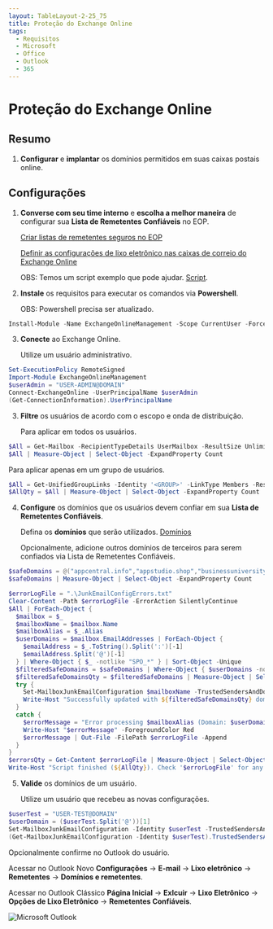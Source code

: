 ```yaml
---
layout: TableLayout-2-25_75
title: Proteção do Exchange Online
tags:
  - Requisitos
  - Microsoft
  - Office
  - Outlook
  - 365
---
```


# Proteção do Exchange Online

## Resumo

1. **Configurar** e **implantar** os domínios permitidos em suas caixas postais online.

## Configurações

1. **Converse com seu time interno** e **escolha a melhor maneira** de configurar sua **Lista de Remetentes Confiáveis** no EOP.

   [Criar listas de remetentes seguros no EOP](https://docs.microsoft.com/pt-br/microsoft-365/security/office-365-security/create-safe-sender-lists-in-office-365?view=o365-worldwide)

   [Definir as configurações de lixo eletrônico nas caixas de correio do Exchange Online](https://docs.microsoft.com/pt-br/microsoft-365/security/office-365-security/configure-junk-email-settings-on-exo-mailboxes?view=o365-worldwide)

   OBS: Temos um script exemplo que pode ajudar. [Script](https://cdn.phishx.io/test/safesenders.txt).

2. **Instale** os requisitos para executar os comandos via **Powershell**.

   OBS: Powershell precisa ser atualizado.

```powershell
Install-Module -Name ExchangeOnlineManagement -Scope CurrentUser -Force -AllowClobber -AcceptLicense
```

3. **Conecte** ao Exchange Online.

   Utilize um usuário administrativo.

```powershell
Set-ExecutionPolicy RemoteSigned
Import-Module ExchangeOnlineManagement
$userAdmin = "USER-ADMIN@DOMAIN"
Connect-ExchangeOnline -UserPrincipalName $userAdmin
(Get-ConnectionInformation).UserPrincipalName
```

3. **Filtre** os usuários de acordo com o escopo e onda de distribuição.

   Para aplicar em todos os usuários.

```powershell
$All = Get-Mailbox -RecipientTypeDetails UserMailbox -ResultSize Unlimited
$All | Measure-Object | Select-Object -ExpandProperty Count
```

Para aplicar apenas em um grupo de usuários.

```powershell
$All = Get-UnifiedGroupLinks -Identity '<GROUP>' -LinkType Members -ResultSize Unlimited
$AllQty = $All | Measure-Object | Select-Object -ExpandProperty Count
```

4. **Configure** os domínios que os usuários devem confiar em sua **Lista de Remetentes Confiáveis**.

   Defina os **domínios** que serão utilizados. [Domínios](../domains.html#separada-por-espacos)

   Opcionalmente, adicione outros domínios de terceiros para serem confiados via Lista de Remetentes Confiáveis.

```powershell
$safeDomains = @("appcentral.info","appstudio.shop","businessuniversity.tech","cloudacademy.live","cloudconnect.cfd","dealsnews.club","deviceguard.pro","digitaleducation.digital","festivalnews.online","infoportal.live","linkdata.live","mailvault.site","marketonline.one","microlearning.academy","peoplex.io","phishing.com.br","phishx.com","phishx.com.br","phishx.io","privacynow.click","proopportunity.one","securedevice.site","securetech.lat","securityapp.cloud","smartdevice.live","technews.rest","trainingportal.me","varejoonline.club","webportal.one")
$safeDomains | Measure-Object | Select-Object -ExpandProperty Count

$errorLogFile = ".\JunkEmailConfigErrors.txt"
Clear-Content -Path $errorLogFile -ErrorAction SilentlyContinue
$All | ForEach-Object {
  $mailbox = $_
  $mailboxName = $mailbox.Name
  $mailboxAlias = $_.Alias
  $userDomains = $mailbox.EmailAddresses | ForEach-Object {
    $emailAddress = $_.ToString().Split(':')[-1]
    $emailAddress.Split('@')[-1]
  } | Where-Object { $_ -notlike "SPO_*" } | Sort-Object -Unique
  $filteredSafeDomains = $safeDomains | Where-Object { $userDomains -notcontains $_ }
  $filteredSafeDomainsQty = $filteredSafeDomains | Measure-Object | Select-Object -ExpandProperty Count
  try {
    Set-MailboxJunkEmailConfiguration $mailboxName -TrustedSendersAndDomains @{Add=$filteredSafeDomains} -ErrorAction Stop
    Write-Host "Successfully updated with ${filteredSafeDomainsQty} domains in junk email configuration for ${mailboxAlias}."
  }
  catch {
    $errorMessage = "Error processing $mailboxAlias (Domain: $userDomains): $($_.Exception.Message)"
    Write-Host "$errorMessage" -ForegroundColor Red
    $errorMessage | Out-File -FilePath $errorLogFile -Append
  }
}
$errorsQty = Get-Content $errorLogFile | Measure-Object | Select-Object -ExpandProperty Count
Write-Host "Script finished (${AllQty}). Check '$errorLogFile' for any errors (${errorsQty})."
```

5. **Valide** os domínios de um usuário.

   Utilize um usuário que recebeu as novas configurações.

```powershell
$userTest = "USER-TEST@DOMAIN"
$userDomain = ($userTest.Split('@'))[1]
Set-MailboxJunkEmailConfiguration -Identity $userTest -TrustedSendersAndDomains @{Add=$userDomain}
(Get-MailboxJunkEmailConfiguration -Identity $userTest).TrustedSendersAndDomains | ConvertTo-Json
```

Opcionalmente confirme no Outlook do usuário.

Acessar no Outlook Novo **Configurações** -> **E-mail** -> **Lixo eletrônico** -> **Remetentes** -> **Domínios e remetentes**.

Acessar no Outlook Clássico **Página Inicial** -> **Exlcuir** -> **Lixo Eletrônico** -> **Opções de Lixo Eletrônico** -> **Remetentes Confiáveis**.

![Microsoft Outlook](https://cdn.phishx.io/phishx-docs/images/phishx_settings_docs_safe_senders_list_03.jpg)
